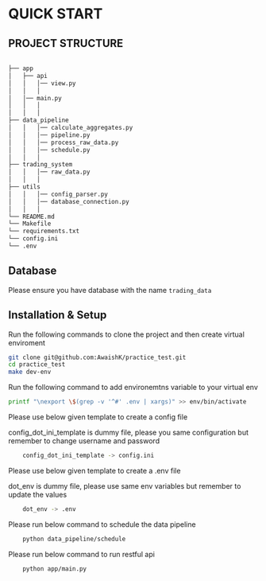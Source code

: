 # QUICK START

## PROJECT STRUCTURE

```bash

├── app
│   ├── api
│   │   │── view.py
│   │   │
│   │── main.py                    
│   │   │   
│   │   │ 
├── data_pipeline
│   │   │── calculate_aggregates.py
│   │   │── pipeline.py
│   │   │── process_raw_data.py
│   │   │── schedule.py
│   │   │
├── trading_system
│   │   │── raw_data.py
│   │   │
├── utils
│   │   │── config_parser.py
│   │   │── database_connection.py
│   │   │
└── README.md
└── Makefile
└── requirements.txt
└── config.ini
└── .env
```

## Database 

Please ensure you have database with the name `trading_data`

## Installation & Setup

Run the following commands to clone the project and then create virtual enviroment

```bash
git clone git@github.com:AwaishK/practice_test.git
cd practice_test
make dev-env
```

Run the following command to add environemtns variable to your virtual env

```bash
printf "\nexport \$(grep -v '^#' .env | xargs)" >> env/bin/activate
```

Please use below given template to create a config file 

config_dot_ini_template is dummy file, please you same configuration but remember to change username and password

```bash
    config_dot_ini_template -> config.ini
```

Please use below given template to create a .env file

dot_env is dummy file, please use same env variables but remember to update the values

```bash
    dot_env -> .env
```

Please run below command to schedule the data pipeline

```bash
    python data_pipeline/schedule
```

Please run below command to run restful api

```bash
    python app/main.py
```

